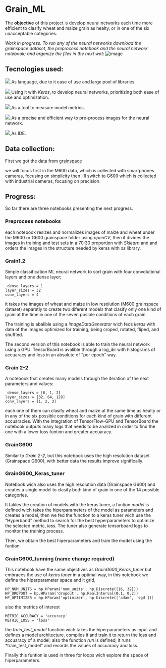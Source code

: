 # Grain_ML

The **objective** of this project is develop neural networks each time more efficient to clasify wheat and maize grain as healty, or in one of the six unacceptable categories.

*Work in progress. To run any of the neural networks download the grainspace dataset, the preprocess notebook and the neural network notebook; and organize the files in the next wat:*
![image](https://github.com/user-attachments/assets/4a192f83-11e1-4646-90e2-04138c261e1e)


## Tecnologies used:

<a href="https://skillicons.dev"> <img src="https://skillicons.dev/icons?i=python" /> </a> As language, due to it ease of use and large pool of libraries.

<a href="https://skillicons.dev"> <img src="https://skillicons.dev/icons?i=tensorflow" /> </a>  Using it with *Keras*, to develop neural networks, prioritizing both ease of use and optimization.

<a href="https://skillicons.dev"> <img src="https://skillicons.dev/icons?i=sklearn" /> </a> As a tool to measure model metrics.

<a href="https://skillicons.dev"> <img src="https://skillicons.dev/icons?i=opencv" /> </a> As a precise and efficient way to pre-process  images for the neural network.

<a href="https://skillicons.dev"> <img src="https://skillicons.dev/icons?i=vscode" /> </a> As IDE.


## Data collection:
First we got the data from [grainspace](https://github.com/hellodfan/GrainSpace) 

we will focus first in the M600 data, which is collected with smartphones cameras, focusing on simplicity
then i'll switch to G600 which is collected with industrial cameras, focusing on precision.

## Progress:
So far there are three notebooks presenting the next progress.

### Preprocess notebooks
each notebook resizes and normalizes images of maize and wheat under the M600 or G600 grainspace folder using *openCV*, then it divides the images in training and test sets in a 70:30 proportion with *Sklearn* and and orders the images in the structure needed by keras with *os* library.

### Grain1.2
Simple classification ML neural network to sort grain with four convolutional layers and one dense layer;
```
 dense_layers = 1
layer_sizes = 32
conv_layers = 4
```
it takes the images of wheat and maize in low resolution (M600 grainspace dataset) separatly to create two diferent models that clasify only one kind of grain at the time in one of the seven posible conditions of each grain. 

The training is abalible using a *ImageDataGenerator* wich feds *keras* with data of the images optimized for training, being croped, rotated, fliped, and shuffled.

The second version of this notebook is able to train the neural network using a GPU.
TensorBoard is avalible through a log_dir with histograms of accuaracy and loss in an absolute of "per epoch" way.

### Grain 2-2
A notebook that creates many  models through the iteration of the next parameters and values:

```
 dense_layers = [0, 1, 2]
layer_sizes = [32, 64, 128]
conv_layers = [1, 2, 3] 
```
each one of them can clasify wheat and maize at the same time as healty or in any of the six possible conditions for each kind of grain with different accuaracies. With the integration of TensorFlow-GPU and TensorBoard the notebook outputs many logs that needs to be analized in order to find the one with a lower loss funtion and greater accuaracy.

### GrainG600
Similar to *Grain 2-2*, but this notebook uses the high resolution dataset (Grainspace G600), with better data the results improve significally.

### GrainG600_Keras_tuner

Notebook wich also uses the high resolution data (Grainspace G600) and creates a single model to clasify both kind of grain in one of the 14 possible categories.

It takles the creation of models with the keras tuner,  a  funtion *model* is defined wich takes  the hiperparameters of the model as parameters and  creates a model, then we fed the function to a keras tuner wich use the "Hyperband" method to search for the best hyperparameters to optimize the selected metric, *loss*. The tuner also generate tensorboard logs to monitor the training process.

Then, we obtain the best hiperparameters and train the model using the funtion.


### GrainG600_tunning (name change required)

This notebook have the same objectives as *GrainG600_Keras_tuner*  but embraces the use of *keras tuner* in a optimal way, in this notebook we define the hiperparameter space and it grid, 
```
HP_NUM_UNITS = hp.HParam('num_units', hp.Discrete([16, 32]))
HP_DROPOUT = hp.HParam('dropout', hp.RealInterval(0.1, 0.2))
HP_OPTIMIZER = hp.HParam('optimizer', hp.Discrete(['adam', 'sgd']))
```
also the metrics of interest
```
METRIC_ACCURACY = 'accuracy'
METRIC_LOSS = 'loss'
```
the *train_test_model* function wich takes the hiperparameters as input and defines a model architecture, compiles it and train it to return the loss and accuaracy of a model; also the function *run* is defined, it runs *train_test_model" and records the values of accuaracy and loss.

Finally this funtion is used in three for loops wich explore the space of hiperparameters.







